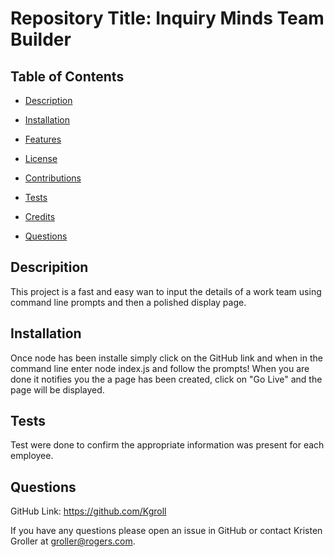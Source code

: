   
  # Repository Title:   Inquiry Minds Team Builder      
    

  ## Table of Contents

  * [Description](#description)

  * [Installation](#installation)

  * [Features](#features)

  * [License](#license)

  * [Contributions](#contributions)

  * [Tests](#tests)

  * [Credits](#credits)

  * [Questions](#questions)

  ## Descripition

  This project is a fast and easy wan to input the details of a work team using command line prompts and then a polished display page.

  ## Installation

  Once node has been installe simply click on the GitHub link and when in the command line enter node index.js and follow the prompts! When you are done it notifies you the a page has been created, click on "Go Live" and the page will be displayed.

 
  ## Tests
  
  Test were done to confirm the appropriate information was present for each employee.   

  
  ## Questions

   GitHub Link:   https://github.com/Kgroll

   If you have any questions please open an issue in GitHub or contact Kristen Groller at groller@rogers.com.
